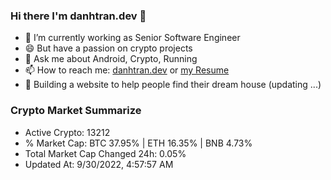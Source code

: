 ### Hi there I'm danhtran.dev 👋

- 🔭 I’m currently working as Senior Software Engineer
- 😄 But have a passion on crypto projects
- 💬 Ask me about Android, Crypto, Running 
- 📫 How to reach me: <a href="https://danhtran.dev" target="_blank">danhtran.dev</a> or <a href="Developer-Resume.pdf" target="_blank">my Resume</a>
- 🌱 Building a website to help people find their dream house (updating ...)

### Crypto Market Summarize
- Active Crypto: 13212
- % Market Cap: BTC 37.95% | ETH 16.35% | BNB 4.73%
- Total Market Cap Changed 24h: 0.05%
- Updated At: 9/30/2022, 4:57:57 AM
